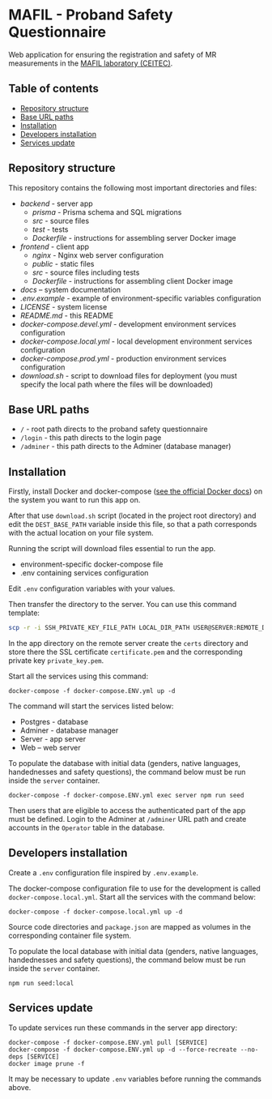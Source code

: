# MAFIL - Proband Safety Questionnaire
Web application for ensuring the registration and safety of MR measurements in the [MAFIL laboratory (CEITEC)](https://mafil.ceitec.cz/en/).

## Table of contents
- [Repository structure](#repository-structure)
- [Base URL paths](#base-url-paths)
- [Installation](#installation)
- [Developers installation](#developers-installation)
- [Services update](#services-update)

## Repository structure
This repository contains the following most important directories and files:
- *backend* - server app
  - *prisma* - Prisma schema and SQL migrations
  - *src* - source files
  - *test* - tests
  - *Dockerfile* - instructions for assembling server Docker image
- *frontend* - client app
  - *nginx* - Nginx web server configuration
  - *public* - static files
  - *src* - source files including tests
  - *Dockerfile* - instructions for assembling client Docker image
- *docs* – system documentation
- *.env.example* - example of environment-specific variables configuration
- *LICENSE* - system license
- *README.md* - this README
- *docker-compose.devel.yml* - development environment services configuration
- *docker-compose.local.yml* - local development environment services configuration
- *docker-compose.prod.yml* - production environment services configuration
- *download.sh* - script to download files for deployment (you must specify the local path where the files will be downloaded)

## Base URL paths
- `/` - root path directs to the proband safety questionnaire
- `/login` - this path directs to the login page
- `/adminer` - this path directs to the Adminer (database manager)

## Installation

Firstly, install Docker and docker-compose ([see the official Docker docs](https://docs.docker.com/engine/install/)) on the system you want to run this app on.

After that use `download.sh` script (located in the project root directory) and edit the `DEST_BASE_PATH` variable inside this file, so that a path corresponds with the actual location on your file system.

Running the script will download files essential to run the app.
* environment-specific docker-compose file
* .env containing services configuration

Edit `.env` configuration variables with your values.

Then transfer the directory to the server. You can use this command template:
```sh
scp -r -i SSH_PRIVATE_KEY_FILE_PATH LOCAL_DIR_PATH USER@SERVER:REMOTE_DIR_PATH
```

In the app directory on the remote server create the `certs` directory and store there the SSL certificate `certificate.pem` and the corresponding private key `private_key.pem`.

Start all the services using this command:
```
docker-compose -f docker-compose.ENV.yml up -d
```

The command will start the services listed below:
* Postgres - database
* Adminer - database manager
* Server - app server
* Web – web server

To populate the database with initial data (genders, native languages, handednesses and safety questions), the command below must be run inside the `server` container.
```
docker-compose -f docker-compose.ENV.yml exec server npm run seed
```

Then users that are eligible to access the authenticated part of the app must be defined. Login to the Adminer at `/adminer` URL path and create accounts in the `Operator` table in the database.

## Developers installation
Create a `.env` configuration file inspired by `.env.example`.

The docker-compose configuration file to use for the development is called `docker-compose.local.yml`.
Start all the services with the command below:
```
docker-compose -f docker-compose.local.yml up -d
```

Source code directories and `package.json` are mapped as volumes in the corresponding container file system.

To populate the local database with initial data (genders, native languages, handednesses and safety questions), the command below must be run inside the `server` container.
```
npm run seed:local
```

## Services update
To update services run these commands in the server app directory:
```
docker-compose -f docker-compose.ENV.yml pull [SERVICE]
docker-compose -f docker-compose.ENV.yml up -d --force-recreate --no-deps [SERVICE]
docker image prune -f
```
It may be necessary to update `.env` variables before running the commands above.

